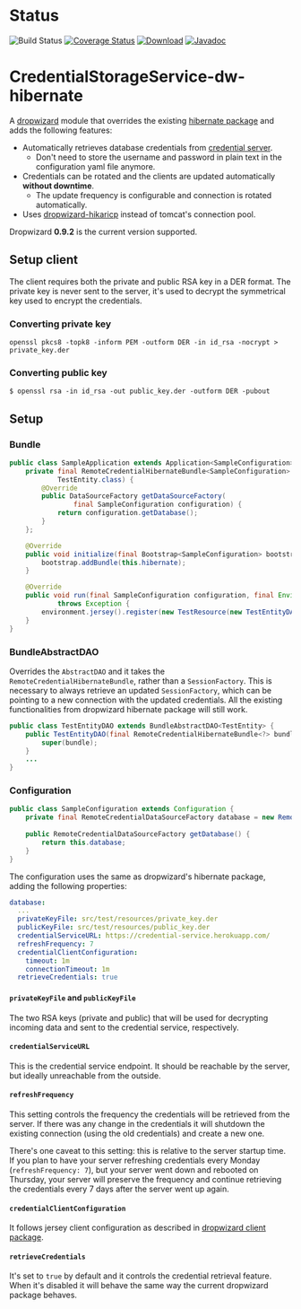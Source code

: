 # Status
![Build Status](https://codeship.com/projects/72c79650-d302-0133-dc29-6af7e052eb76/status?branch=master)
[![Coverage Status](https://coveralls.io/repos/github/mtakaki/CredentialStorageService-dw-hibernate/badge.svg?branch=master)](https://coveralls.io/github/mtakaki/CredentialStorageService-dw-hibernate?branch=master)
[![Download](https://maven-badges.herokuapp.com/maven-central/com.github.mtakaki/dropwizard-credential-storage-hibernate/badge.svg)](https://maven-badges.herokuapp.com/maven-central/com.github.mtakaki/dropwizard-credential-storage-hibernate)
[![Javadoc](https://javadoc-emblem.rhcloud.com/doc/com.github.mtakaki/CredentialStorageService-dw-hibernate/badge.svg)](http://www.javadoc.io/doc/com.github.mtakaki/CredentialStorageService-dw-hibernate)

# CredentialStorageService-dw-hibernate
A [dropwizard](http://www.dropwizard.io) module that overrides the existing [hibernate package](https://dropwizard.github.io/dropwizard/0.9.2/docs/manual/hibernate.html) and adds the following features:

- Automatically retrieves database credentials from [credential server](https://github.com/mtakaki/CredentialStorageService).
    - Don't need to store the username and password in plain text in the configuration yaml file anymore.
- Credentials can be rotated and the clients are updated automatically **without downtime**.
    - The update frequency is configurable and connection is rotated automatically.
- Uses [dropwizard-hikaricp](https://github.com/mtakaki/dropwizard-hikaricp) instead of tomcat's connection pool.

Dropwizard **0.9.2** is the current version supported.

## Setup client

The client requires both the private and public RSA key in a DER format. The private key is never sent to the server, it's used to decrypt the symmetrical key used to encrypt the credentials.

### Converting private key

```
openssl pkcs8 -topk8 -inform PEM -outform DER -in id_rsa -nocrypt > private_key.der
```

### Converting public key

```
$ openssl rsa -in id_rsa -out public_key.der -outform DER -pubout
```

## Setup

### Bundle

```java
public class SampleApplication extends Application<SampleConfiguration> {
    private final RemoteCredentialHibernateBundle<SampleConfiguration> hibernate = new RemoteCredentialHibernateBundle<SampleConfiguration>(
            TestEntity.class) {
        @Override
        public DataSourceFactory getDataSourceFactory(
                final SampleConfiguration configuration) {
            return configuration.getDatabase();
        }
    };

    @Override
    public void initialize(final Bootstrap<SampleConfiguration> bootstrap) {
        bootstrap.addBundle(this.hibernate);
    }

    @Override
    public void run(final SampleConfiguration configuration, final Environment environment)
            throws Exception {
        environment.jersey().register(new TestResource(new TestEntityDAO(this.hibernate)));
    }
}
```

### BundleAbstractDAO

Overrides the `AbstractDAO` and it takes the `RemoteCredentialHibernateBundle`, rather than a `SessionFactory`. This is necessary to always retrieve an updated `SessionFactory`, which can be pointing to a new connection with the updated credentials. All the existing functionalities from dropwizard hibernate package will still work.

```java
public class TestEntityDAO extends BundleAbstractDAO<TestEntity> {
    public TestEntityDAO(final RemoteCredentialHibernateBundle<?> bundle) {
        super(bundle);
    }
    ...
}
```

### Configuration

```java
public class SampleConfiguration extends Configuration {
    private final RemoteCredentialDataSourceFactory database = new RemoteCredentialDataSourceFactory();
    
    public RemoteCredentialDataSourceFactory getDatabase() {
        return this.database;
    }
}
```

The configuration uses the same as dropwizard's hibernate package, adding the following properties:

```yaml
database:
  ...
  privateKeyFile: src/test/resources/private_key.der
  publicKeyFile: src/test/resources/public_key.der
  credentialServiceURL: https://credential-service.herokuapp.com/
  refreshFrequency: 7
  credentialClientConfiguration:
    timeout: 1m
    connectionTimeout: 1m
  retrieveCredentials: true
```

#### `privateKeyFile` and `publicKeyFile`

The two RSA keys (private and public) that will be used for decrypting incoming data and sent to the credential service, respectively.

#### `credentialServiceURL`

This is the credential service endpoint. It should be reachable by the server, but ideally unreachable from the outside.

#### `refreshFrequency`

This setting controls the frequency the credentials will be retrieved from the server. If there was any change in the credentials it will shutdown the existing connection (using the old credentials) and create a new one.

There's one caveat to this setting: this is relative to the server startup time. If you plan to have your server refreshing credentials every Monday (`refreshFrequency: 7`), but your server went down and rebooted on Thursday, your server will preserve the frequency and continue retrieving the credentials every 7 days after the server went up again.

#### `credentialClientConfiguration`

It follows jersey client configuration as described in [dropwizard client package](https://dropwizard.github.io/dropwizard/0.9.2/docs/manual/client.html).

#### `retrieveCredentials`

It's set to `true` by default and it controls the credential retrieval feature. When it's disabled it will behave the same way the current dropwizard package behaves.
